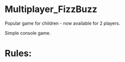 # Multiplayer_FizzBuzz
Popular game for children - now available for 2 players.

Simple console game. 

# Rules:

